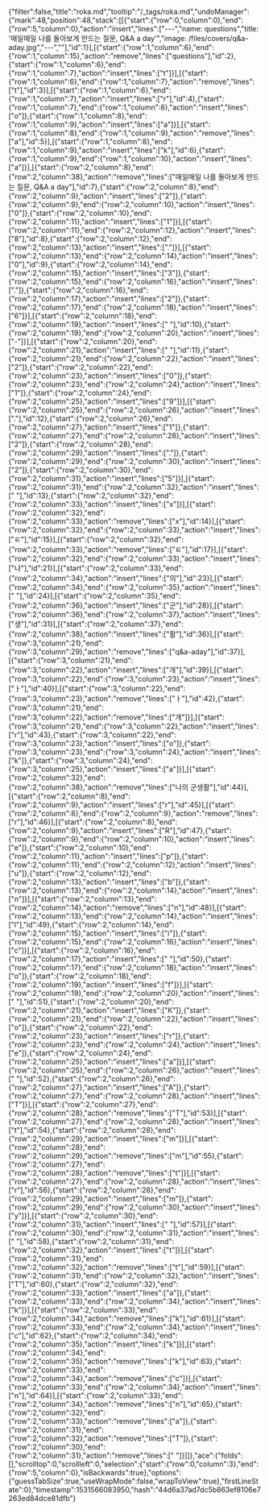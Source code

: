 {"filter":false,"title":"roka.md","tooltip":"/_tags/roka.md","undoManager":{"mark":48,"position":48,"stack":[[{"start":{"row":0,"column":0},"end":{"row":5,"column":0},"action":"insert","lines":["---","name: questions","title: '매일매일 나를 돌아보게 만드는 질문, Q&A a day'","image: /files/covers/q&a-aday.jpg","---",""],"id":1}],[{"start":{"row":1,"column":6},"end":{"row":1,"column":15},"action":"remove","lines":["questions"],"id":2},{"start":{"row":1,"column":6},"end":{"row":1,"column":7},"action":"insert","lines":["t"]}],[{"start":{"row":1,"column":6},"end":{"row":1,"column":7},"action":"remove","lines":["t"],"id":3}],[{"start":{"row":1,"column":6},"end":{"row":1,"column":7},"action":"insert","lines":["r"],"id":4},{"start":{"row":1,"column":7},"end":{"row":1,"column":8},"action":"insert","lines":["o"]},{"start":{"row":1,"column":8},"end":{"row":1,"column":9},"action":"insert","lines":["a"]}],[{"start":{"row":1,"column":8},"end":{"row":1,"column":9},"action":"remove","lines":["a"],"id":5}],[{"start":{"row":1,"column":8},"end":{"row":1,"column":9},"action":"insert","lines":["k"],"id":6},{"start":{"row":1,"column":9},"end":{"row":1,"column":10},"action":"insert","lines":["a"]}],[{"start":{"row":2,"column":8},"end":{"row":2,"column":38},"action":"remove","lines":["매일매일 나를 돌아보게 만드는 질문, Q&A a day"],"id":7},{"start":{"row":2,"column":8},"end":{"row":2,"column":9},"action":"insert","lines":["2"]},{"start":{"row":2,"column":9},"end":{"row":2,"column":10},"action":"insert","lines":["0"]},{"start":{"row":2,"column":10},"end":{"row":2,"column":11},"action":"insert","lines":["1"]}],[{"start":{"row":2,"column":11},"end":{"row":2,"column":12},"action":"insert","lines":["8"],"id":8},{"start":{"row":2,"column":12},"end":{"row":2,"column":13},"action":"insert","lines":["."]}],[{"start":{"row":2,"column":13},"end":{"row":2,"column":14},"action":"insert","lines":["0"],"id":9},{"start":{"row":2,"column":14},"end":{"row":2,"column":15},"action":"insert","lines":["3"]},{"start":{"row":2,"column":15},"end":{"row":2,"column":16},"action":"insert","lines":["."]},{"start":{"row":2,"column":16},"end":{"row":2,"column":17},"action":"insert","lines":["2"]},{"start":{"row":2,"column":17},"end":{"row":2,"column":18},"action":"insert","lines":["6"]}],[{"start":{"row":2,"column":18},"end":{"row":2,"column":19},"action":"insert","lines":[" "],"id":10},{"start":{"row":2,"column":19},"end":{"row":2,"column":20},"action":"insert","lines":["-"]}],[{"start":{"row":2,"column":20},"end":{"row":2,"column":21},"action":"insert","lines":[" "],"id":11},{"start":{"row":2,"column":21},"end":{"row":2,"column":22},"action":"insert","lines":["2"]},{"start":{"row":2,"column":22},"end":{"row":2,"column":23},"action":"insert","lines":["0"]},{"start":{"row":2,"column":23},"end":{"row":2,"column":24},"action":"insert","lines":["1"]},{"start":{"row":2,"column":24},"end":{"row":2,"column":25},"action":"insert","lines":["9"]}],[{"start":{"row":2,"column":25},"end":{"row":2,"column":26},"action":"insert","lines":["."],"id":12},{"start":{"row":2,"column":26},"end":{"row":2,"column":27},"action":"insert","lines":["1"]},{"start":{"row":2,"column":27},"end":{"row":2,"column":28},"action":"insert","lines":["2"]},{"start":{"row":2,"column":28},"end":{"row":2,"column":29},"action":"insert","lines":["."]},{"start":{"row":2,"column":29},"end":{"row":2,"column":30},"action":"insert","lines":["2"]},{"start":{"row":2,"column":30},"end":{"row":2,"column":31},"action":"insert","lines":["5"]}],[{"start":{"row":2,"column":31},"end":{"row":2,"column":32},"action":"insert","lines":[" "],"id":13},{"start":{"row":2,"column":32},"end":{"row":2,"column":33},"action":"insert","lines":["x"]}],[{"start":{"row":2,"column":32},"end":{"row":2,"column":33},"action":"remove","lines":["x"],"id":14}],[{"start":{"row":2,"column":32},"end":{"row":2,"column":33},"action":"insert","lines":["ㅌ"],"id":15}],[{"start":{"row":2,"column":32},"end":{"row":2,"column":33},"action":"remove","lines":["ㅌ"],"id":17}],[{"start":{"row":2,"column":32},"end":{"row":2,"column":33},"action":"insert","lines":["나"],"id":21}],[{"start":{"row":2,"column":33},"end":{"row":2,"column":34},"action":"insert","lines":["의"],"id":23}],[{"start":{"row":2,"column":34},"end":{"row":2,"column":35},"action":"insert","lines":[" "],"id":24}],[{"start":{"row":2,"column":35},"end":{"row":2,"column":36},"action":"insert","lines":["군"],"id":28}],[{"start":{"row":2,"column":36},"end":{"row":2,"column":37},"action":"insert","lines":["생"],"id":31}],[{"start":{"row":2,"column":37},"end":{"row":2,"column":38},"action":"insert","lines":["활"],"id":36}],[{"start":{"row":3,"column":21},"end":{"row":3,"column":29},"action":"remove","lines":["q&a-aday"],"id":37}],[{"start":{"row":3,"column":21},"end":{"row":3,"column":22},"action":"insert","lines":["개"],"id":39}],[{"start":{"row":3,"column":22},"end":{"row":3,"column":23},"action":"insert","lines":["ㅏ"],"id":40}],[{"start":{"row":3,"column":22},"end":{"row":3,"column":23},"action":"remove","lines":["ㅏ"],"id":42},{"start":{"row":3,"column":21},"end":{"row":3,"column":22},"action":"remove","lines":["개"]}],[{"start":{"row":3,"column":21},"end":{"row":3,"column":22},"action":"insert","lines":["r"],"id":43},{"start":{"row":3,"column":22},"end":{"row":3,"column":23},"action":"insert","lines":["o"]},{"start":{"row":3,"column":23},"end":{"row":3,"column":24},"action":"insert","lines":["k"]},{"start":{"row":3,"column":24},"end":{"row":3,"column":25},"action":"insert","lines":["a"]}],[{"start":{"row":2,"column":32},"end":{"row":2,"column":38},"action":"remove","lines":["나의 군생활"],"id":44}],[{"start":{"row":2,"column":8},"end":{"row":2,"column":9},"action":"insert","lines":["r"],"id":45}],[{"start":{"row":2,"column":8},"end":{"row":2,"column":9},"action":"remove","lines":["r"],"id":46}],[{"start":{"row":2,"column":8},"end":{"row":2,"column":9},"action":"insert","lines":["R"],"id":47},{"start":{"row":2,"column":9},"end":{"row":2,"column":10},"action":"insert","lines":["e"]},{"start":{"row":2,"column":10},"end":{"row":2,"column":11},"action":"insert","lines":["p"]},{"start":{"row":2,"column":11},"end":{"row":2,"column":12},"action":"insert","lines":["u"]},{"start":{"row":2,"column":12},"end":{"row":2,"column":13},"action":"insert","lines":["b"]},{"start":{"row":2,"column":13},"end":{"row":2,"column":14},"action":"insert","lines":["n"]}],[{"start":{"row":2,"column":13},"end":{"row":2,"column":14},"action":"remove","lines":["n"],"id":48}],[{"start":{"row":2,"column":13},"end":{"row":2,"column":14},"action":"insert","lines":["l"],"id":49},{"start":{"row":2,"column":14},"end":{"row":2,"column":15},"action":"insert","lines":["i"]},{"start":{"row":2,"column":15},"end":{"row":2,"column":16},"action":"insert","lines":["c"]}],[{"start":{"row":2,"column":16},"end":{"row":2,"column":17},"action":"insert","lines":[" "],"id":50},{"start":{"row":2,"column":17},"end":{"row":2,"column":18},"action":"insert","lines":["o"]},{"start":{"row":2,"column":18},"end":{"row":2,"column":19},"action":"insert","lines":["f"]}],[{"start":{"row":2,"column":19},"end":{"row":2,"column":20},"action":"insert","lines":[" "],"id":51},{"start":{"row":2,"column":20},"end":{"row":2,"column":21},"action":"insert","lines":["K"]},{"start":{"row":2,"column":21},"end":{"row":2,"column":22},"action":"insert","lines":["o"]},{"start":{"row":2,"column":22},"end":{"row":2,"column":23},"action":"insert","lines":["r"]},{"start":{"row":2,"column":23},"end":{"row":2,"column":24},"action":"insert","lines":["e"]},{"start":{"row":2,"column":24},"end":{"row":2,"column":25},"action":"insert","lines":["a"]}],[{"start":{"row":2,"column":25},"end":{"row":2,"column":26},"action":"insert","lines":[" "],"id":52},{"start":{"row":2,"column":26},"end":{"row":2,"column":27},"action":"insert","lines":["A"]},{"start":{"row":2,"column":27},"end":{"row":2,"column":28},"action":"insert","lines":["T"]}],[{"start":{"row":2,"column":27},"end":{"row":2,"column":28},"action":"remove","lines":["T"],"id":53}],[{"start":{"row":2,"column":27},"end":{"row":2,"column":28},"action":"insert","lines":["t"],"id":54},{"start":{"row":2,"column":28},"end":{"row":2,"column":29},"action":"insert","lines":["m"]}],[{"start":{"row":2,"column":28},"end":{"row":2,"column":29},"action":"remove","lines":["m"],"id":55},{"start":{"row":2,"column":27},"end":{"row":2,"column":28},"action":"remove","lines":["t"]}],[{"start":{"row":2,"column":27},"end":{"row":2,"column":28},"action":"insert","lines":["r"],"id":56},{"start":{"row":2,"column":28},"end":{"row":2,"column":29},"action":"insert","lines":["m"]},{"start":{"row":2,"column":29},"end":{"row":2,"column":30},"action":"insert","lines":["y"]}],[{"start":{"row":2,"column":30},"end":{"row":2,"column":31},"action":"insert","lines":[" "],"id":57}],[{"start":{"row":2,"column":30},"end":{"row":2,"column":31},"action":"insert","lines":[" "],"id":58},{"start":{"row":2,"column":31},"end":{"row":2,"column":32},"action":"insert","lines":["t"]}],[{"start":{"row":2,"column":31},"end":{"row":2,"column":32},"action":"remove","lines":["t"],"id":59}],[{"start":{"row":2,"column":31},"end":{"row":2,"column":32},"action":"insert","lines":["T"],"id":60},{"start":{"row":2,"column":32},"end":{"row":2,"column":33},"action":"insert","lines":["a"]},{"start":{"row":2,"column":33},"end":{"row":2,"column":34},"action":"insert","lines":["k"]}],[{"start":{"row":2,"column":33},"end":{"row":2,"column":34},"action":"remove","lines":["k"],"id":61}],[{"start":{"row":2,"column":33},"end":{"row":2,"column":34},"action":"insert","lines":["c"],"id":62},{"start":{"row":2,"column":34},"end":{"row":2,"column":35},"action":"insert","lines":["k"]}],[{"start":{"row":2,"column":34},"end":{"row":2,"column":35},"action":"remove","lines":["k"],"id":63},{"start":{"row":2,"column":33},"end":{"row":2,"column":34},"action":"remove","lines":["c"]}],[{"start":{"row":2,"column":33},"end":{"row":2,"column":34},"action":"insert","lines":["n"],"id":64}],[{"start":{"row":2,"column":33},"end":{"row":2,"column":34},"action":"remove","lines":["n"],"id":65},{"start":{"row":2,"column":32},"end":{"row":2,"column":33},"action":"remove","lines":["a"]},{"start":{"row":2,"column":31},"end":{"row":2,"column":32},"action":"remove","lines":["T"]},{"start":{"row":2,"column":30},"end":{"row":2,"column":31},"action":"remove","lines":[" "]}]]},"ace":{"folds":[],"scrolltop":0,"scrollleft":0,"selection":{"start":{"row":0,"column":3},"end":{"row":5,"column":0},"isBackwards":true},"options":{"guessTabSize":true,"useWrapMode":false,"wrapToView":true},"firstLineState":0},"timestamp":1531566083950,"hash":"44d6a37ad7dc5b863ef8106e7263ed84dce81dfb"}